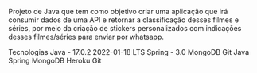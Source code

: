 Projeto de Java que tem como objetivo criar uma aplicação que irá consumir dados de uma API e retornar a classificação desses filmes e séries, por meio da criação de stickers personalizados com indicações desses filmes/séries para enviar por whatsapp.

Tecnologias
Java - 17.0.2 2022-01-18 LTS
Spring - 3.0
MongoDB
Git
Java Spring MongoDB Heroku Git
